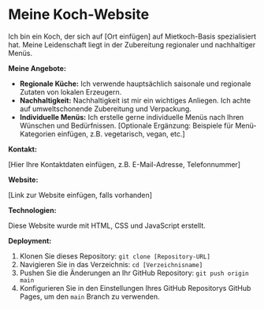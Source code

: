 # Meine Koch-Website

Ich bin ein Koch, der sich auf [Ort einfügen] auf Mietkoch-Basis spezialisiert hat.  Meine Leidenschaft liegt in der Zubereitung regionaler und nachhaltiger Menüs.

**Meine Angebote:**

* **Regionale Küche:** Ich verwende hauptsächlich saisonale und regionale Zutaten von lokalen Erzeugern.
* **Nachhaltigkeit:**  Nachhaltigkeit ist mir ein wichtiges Anliegen. Ich achte auf umweltschonende Zubereitung und Verpackung.
* **Individuelle Menüs:** Ich erstelle gerne individuelle Menüs nach Ihren Wünschen und Bedürfnissen.  [Optionale Ergänzung:  Beispiele für Menü-Kategorien einfügen, z.B.  vegetarisch, vegan, etc.]

**Kontakt:**

[Hier Ihre Kontaktdaten einfügen, z.B. E-Mail-Adresse, Telefonnummer]

**Website:**

[Link zur Website einfügen, falls vorhanden]


**Technologien:**

Diese Website wurde mit HTML, CSS und JavaScript erstellt.


**Deployment:**

1. Klonen Sie dieses Repository: `git clone [Repository-URL]`
2. Navigieren Sie in das Verzeichnis: `cd [Verzeichnisname]`
3. Pushen Sie die Änderungen an Ihr GitHub Repository: `git push origin main`
4. Konfigurieren Sie in den Einstellungen Ihres GitHub Repositorys GitHub Pages, um den `main` Branch zu verwenden.


